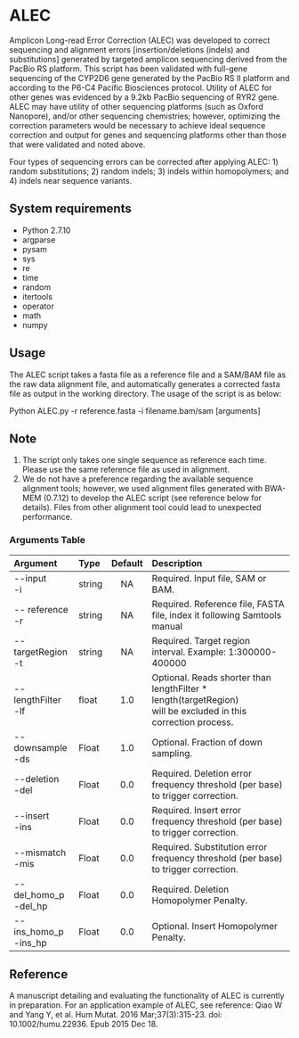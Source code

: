 # ALEC
Amplicon Long-read Error Correction 
(ALEC) was developed to correct sequencing and alignment errors [insertion/deletions (indels) and substitutions] generated by targeted amplicon sequencing derived from the PacBio RS platform. This script has been validated with full-gene sequencing of the CYP2D6 gene generated by the PacBio RS II platform and according to the P6-C4 Pacific Biosciences protocol. Utility of ALEC for other genes was evidenced by a 9.2kb PacBio sequencing of RYR2 gene. ALEC may have utility of other sequencing platforms (such as Oxford Nanopore), and/or other sequencing chemistries; however, optimizing the correction parameters would be necessary to achieve ideal sequence correction and output for genes and sequencing platforms other than those that were validated and noted above. 

Four types of sequencing errors can be corrected after applying ALEC: 1) random substitutions; 2) random indels; 3) indels within homopolymers; and 4) indels near sequence variants.
 
## System requirements
* Python 2.7.10
* argparse
* pysam
* sys
* re
* time
* random
* itertools
* operator
* math
* numpy

## Usage
The ALEC script takes a fasta file as a reference file and a SAM/BAM file as the raw data alignment file, and automatically generates a corrected fasta file as output in the working directory. The usage of the script is as below:

Python ALEC.py -r reference.fasta -i filename.bam\/sam [arguments] 

## Note
1. The script only takes one single sequence as reference each time. Please use the same reference file as used in alignment. 
2. We do not have a preference regarding the available sequence alignment tools; however, we used alignment files generated with BWA-MEM (0.7.12) to develop the ALEC script (see reference below for details). Files from other alignment tool could lead to unexpected performance. 

### Arguments Table

|Argument|Type|Default|Description|
|:--------------------------|:---|:---:|:---|
|--input <br/>   -i	| string	| NA	| Required. Input file, SAM or BAM. |
|-- reference<br/> -r|string|	NA	|Required. Reference file, FASTA file, index it following Samtools manual| 
|--targetRegion<br/> -t|	string|	NA	|Required. Target region interval. Example: 1:300000-400000|
|--lengthFilter<br/> -lf	|float|	1.0|	Optional. Reads shorter than lengthFilter * length(targetRegion)<br/> will be excluded in this correction process.|
|--downsample<br/>	-ds|	Float|	1.0|	Optional. Fraction of down sampling. |
|--deletion<br/> -del|	Float|	0.0	|Required. Deletion error frequency threshold (per base) to trigger correction.|
|--insert<br/> -ins|	Float|	0.0|	Required. Insert error frequency threshold (per base) to trigger correction.|
|--mismatch<br/> -mis|	Float	|0.0|	Required. Substitution error frequency threshold (per base) to trigger correction.|
|--del_homo_p<br/>-del_hp |	Float	|0.0|	Required. Deletion Homopolymer Penalty.|
|--ins_homo_p<br/> -ins_hp |	Float	|0.0|	Optional. Insert Homopolymer Penalty.|

## Reference
A manuscript detailing and evaluating the functionality of ALEC is currently in preparation.
For an application example of ALEC, see reference: 
Qiao W and Yang Y, et al. Hum Mutat. 2016 Mar;37(3):315-23. doi: 10.1002/humu.22936. Epub 2015 Dec 18.
